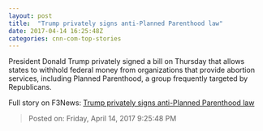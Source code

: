 ```yaml
---
layout: post
title:  "Trump privately signs anti-Planned Parenthood law"
date: 2017-04-14 16:25:48Z
categories: cnn-com-top-stories
---
```


President Donald Trump privately signed a bill on Thursday that allows states to withhold federal money from organizations that provide abortion services, including Planned Parenthood, a group frequently targeted by Republicans.


Full story on F3News: [Trump privately signs anti-Planned Parenthood law](http://www.f3nws.com/n/ACKJrG)

> Posted on: Friday, April 14, 2017 9:25:48 PM
